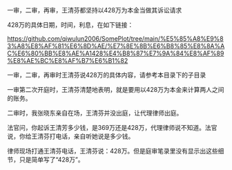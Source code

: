 一审，二审，再审，王清芬都坚持以428万为本金当做其诉讼请求

428万的具体日期，时间，利息，在如下链接：

https://github.com/qiwulun2006/SomePlot/tree/main/%E5%85%A8%E9%83%A8%E8%AF%81%E6%8D%AE/%E7%8E%8B%E6%B8%85%E8%8A%AC%E6%80%BB%E8%AE%A1428%E4%B8%87%E7%9A%84%E8%AF%89%E8%AE%BC%E8%AF%B7%E6%B1%82

一审，二审，再审时王清芬说428万的具体内容，请参考本目录下的子目录

一审第二次开庭时，王清芬清楚地表明，就是要用以428万为本金来计算两人之间的账务。

二审时，我张晓东亲自在场，王清芬并没出庭，让代理律师出庭。

法官问，你起诉王清芳多少钱，是369万还是428万，代理律师说不知道。法官说，你给王清芬打电话，亲自听她说是多少钱。

律师现场打通王清芬电话，王清芬说：428万。但是庭审笔录里没有显示出这些细节，只是简单写了“428万”。
